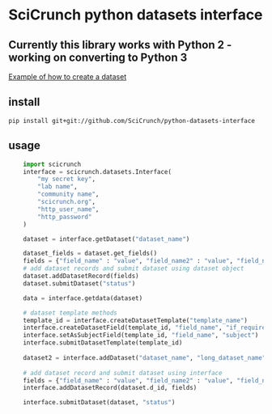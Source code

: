 # SciCrunch python datasets interface
## Currently this library works with Python 2 - working on converting to Python 3

[Example of how to create a dataset](https://github.com/SciCrunch/python-datasets-interface/tree/master/examples/create_dataset)
## install
```
pip install git+git://github.com/SciCrunch/python-datasets-interface
```

## usage
```python
    import scicrunch
    interface = scicrunch.datasets.Interface(
        "my secret key",
        "lab name",
        "community name", 
        "scicrunch.org",
        "http_user_name",
        "http_password"
    )

    dataset = interface.getDataset("dataset_name")

    dataset_fields = dataset.get_fields()
    fields = {"field_name" : "value", "field_name2" : "value", "field_name3": "value"}
    # add dataset records and submit dataset using dataset object
    dataset.addDatasetRecord(fields)
    dataset.submitDataset("status")

    data = interface.getdata(dataset)

    # dataset template methods
    template_id = interface.createDatasetTemplate("template_name")
    interface.createDatasetField(template_id, "field_name", "if_required", "if_queryable")
    interface.setAsSubjectField(template_id, "field_name", "subject")
    interface.submitDatasetTemplate(template_id)
    
    dataset2 = interface.addDataset("dataset_name", "long_dataset_name", "description", "publications", template_id)
    
    # add dataset record and submit dataset using interface
    fields = {"field_name" : "value", "field_name2" : "value", "field_name3": "value"}
    interface.addDatasetRecord(dataset.d_id, fields)

    interface.submitDataset(dataset, "status")


```
